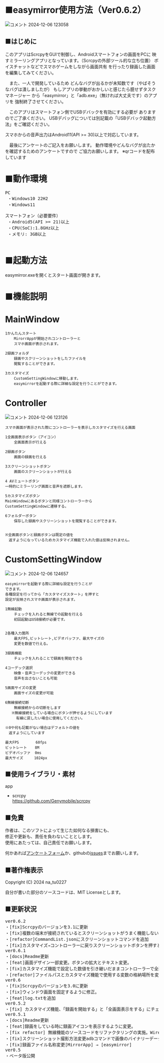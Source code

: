 # ■easymirror使用方法（Ver0.6.2）
![コメント 2024-12-06 123058](https://github.com/user-attachments/assets/b250c3f9-1751-4e17-b27d-9b66f0e006f1)

## ■はじめに

このアプリはScrcpyをGUIで制御し、Androidスマートフォンの画面をPCに
映すミラーリングアプリとなっています。（Scrcpyの外部ツール的な立ち位置）
ボイスチャットなどでスマホゲームをしながら画面共有
を行ったり録画した画面を編集してみてください。

　また、一人で開発しているため
どんなバグが出るかが未知数です（やばそうなバグは潰しましたが）
もしアプリの挙動がおかしいと感じたら臆せずタスクマネージャー
から「easymirror」と「adb.exe」（無ければ大丈夫です）のアプリを
強制終了させてください。

　このアプリはスマートフォン側でUSBデバックを有効にする必要が
ありますのでご了承ください。
USBデバッグについては別記載の「USBデバック起動方法」をご確認ください。

スマホからの音声出力はAndroid11(API >= 30)以上で対応しています。

　最後にアンケートのご記入をお願いします。
動作環境やどんなバグが出たかを確認するためのアンケートですので
ご協力お願いします。
※qrコードを配布しています


# ■動作環境
<pre>
PC
 ・Windows10 22H2
 ・Windows11

スマートフォン（必要要件）
 ・Android5(API >= 21)以上
 ・CPU(SoC):1.8GHz以上
 ・メモリ: 3GB以上

</pre>

# ■起動方法
easymirror.exeを開くとスタート画面が開きます。

# ■機能説明
#  MainWindow
    1かんたんスタート
        MirorrAppが開始されコントローラーと
        スマホ画面が表示されます。

    2録画フォルダ
        録画やスクリーンショットをしたファイルを
        閲覧することができます。

    3カスタマイズ
        CustomSettingWindowに移動します。
        easymirrorを起動する際に詳細な設定を行うことができます。      
# Controller
![コメント 2024-12-06 123126](https://github.com/user-attachments/assets/510ff3fb-38de-4e3e-866a-30b8393e36bb)


    スマホ画面が表示された際にコントローラーを表示しカスタマイズを行える画面

    1全画面表示ボタン（アイコン）
        全画面表示が行える

    2録画ボタン
        画面の録画を行える
    
    3スクリーンショットボタン
        画面のスクリーンショットが行える
	
    4 AVミュートボタン
	一時的にミラーリング画面と音声を遮断します。

    5カスタマイズボタン
	MainWindowにあるボタンと同様コントローラーから
	CustomSettingWindowに遷移する。
 
    6フォルダーボタン
    	保存した録画やスクリーンショットを閲覧することができます。

    
    ※全画面ボタンと録画ボタンは既定の値を
    　返すようになっているためカスタマイズ機能で入れた値は反映されません。


# CustomSettingWindow
![コメント 2024-12-06 124657](https://github.com/user-attachments/assets/794ea885-68fd-4d14-85b9-d05874608f24)

    easymirrorを起動する際に詳細な設定を行うことが
    できます。
    各種設定を行ってから「カスタマイズスタート」を押すと
    設定が反映されスマホ画面が表示されます。

    1無線起動
        チェックを入れると無線での起動を行える
	    初回起動はUSB接続が必要です。
        
    
    2各種入力箇所
        最大FPS,ビットレート,ビデオバッファ、最大サイズの
        変更を数値で行える。
    
    3録画機能
        チェックを入れることで録画を開始できる

    4コーデック選択
        映像・音声コーデックの変更ができる
        音声を出さないことも可能
    
    5画面サイズの変更
        画面サイズの変更が可能

    6無線接続切断
        無線接続からの切断をします
       ※無線接続をしている場合にボタンが押せるようにしています
         有線に戻したい場合に使用してください。

    ※0や何も記載がない場合はデフォルトの値を
    　返すようにしています

    最大FPS　      60fps
    ビットレート　  8M
    ビデオバッファ  0ms
    最大サイズ     1024px

## ■使用ライブラリ・素材
app
- scrcpy  
https://github.com/Genymobile/scrcpy

## ■免責
作者は、このソフトによって生じた如何なる損害にも、  
修正や更新も、責任を負わないこととします。  
使用にあたっては、自己責任でお願いします。 

何かあれば[アンケートフォーム](https://forms.gle/xqppvi1PdnVyThGj7)か、githubの[issues](https://github.com/na-tu0227/easymirror/issues)までお願いします。


## ■著作権表示
Copyright (C) 2024 na_tu0227

自分が書いた部分のソースコードは、MIT Licenseとします。

## ■更新状況
<pre>
ver0.6.2
・[fix]Scrcpyのバージョンを3.1に更新
・[fix]複数の端末が接続されているとスクリーンショットがうまく機能しない不具合を修正
・[refactor]CommandList.jsonにスクリーンショットコマンドを追加
・[fix]カスタマイズ→コントローラーに戻りスクリーンショットボタンを押すとアプリがクラッシュする不具合を修正
ver0.6.1
・[docs]Readme更新
・[feat]画面デザイン一部変更。ボタンの拡大とテキスト変更。
・[fix]カスタマイズ機能で設定した数値を引き継いだままコントローラーで全画面表示や録画ができるように修正。
・[refactor]ファイルパスとカスタマイズ機能で使用する変数の格納場所を変更（ファイルパス:MainDTO、カスタマイズ変数:CustomDTO）
ver0.6
・[fix]Scrcpyのバージョンを3.0に更新
・[fix]ウィンドウ画面を固定するように修正。
・[feat]log.txtを追加
ver0.5.2
・[fix] カスタマイズ機能、「録画を開始する」と「全画面表示をする」にチェックを入れると、どちらも停止できない状況になるため録画を停止できるように修正。
ver0.5.1 
・[docs]Readme更新
・[feat]録画をしている時に録画アイコンを表示するように変更。
・[fix refactor] 無線機能のソースコードをリファクタリングの実施。WirelessProcからプロセスを呼び出していたのをMainProcで呼び出すように修正、nullチェックも無くなる。
・[fix]スクリーンショット撮影方法変更adbコマンドで画像のバイナリーデータを取得し保存する。
・[fix]録画ファイル名称変更[MirrorApp] → [easymirror]
ver0.5
・ベータ版公開

</pre>












